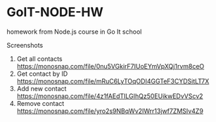 # GoIT-NODE-HW
homework from Node.js course in Go It school

Screenshots
1) Get all contacts https://monosnap.com/file/0nu5VGkirF7IUoEYmVpXQj1rvm8ceO
2) Get contact by ID https://monosnap.com/file/mRuC6LyTOqODI4GGTeF3CYDSitLT7X
3) Add new contact https://monosnap.com/file/4z1fAEdTILGIhQz50EUikwEDvVScv2 
4) Remove contact  https://monosnap.com/file/yro2s9NBqWv2IWrr13jwf7ZMSIv4Z9
